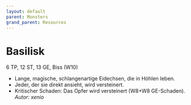 ```yaml
---
layout: default
parent: Monsters
grand_parent: Resources
---
```


# Basilisk
6 TP, 12 ST, 13 GE, Biss (W10)
- Lange, magische, schlangenartige Eidechsen, die in Höhlen leben.
- Jeder, der sie direkt ansieht, wird versteinert.
- Kritischer Schaden: Das Opfer wird versteinert (W8+W8 GE-Schaden).
*Autor: xenio*